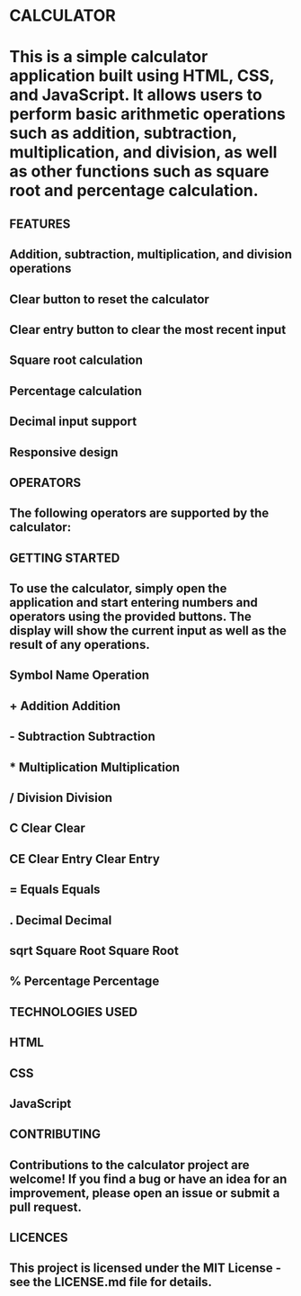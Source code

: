 # CALCULATOR
# This is a simple calculator application built using HTML, CSS, and JavaScript. It allows users to perform basic arithmetic operations such as addition, subtraction, multiplication, and division, as well as other functions such as square root and percentage calculation.

## FEATURES
## Addition, subtraction, multiplication, and division operations
## Clear button to reset the calculator
## Clear entry button to clear the most recent input
## Square root calculation
## Percentage calculation
## Decimal input support
## Responsive design

## OPERATORS
## The following operators are supported by the calculator:

## GETTING STARTED
## To use the calculator, simply open the application and start entering numbers and operators using the provided buttons. The display will show the current input as well as the result of any operations.

## Symbol	Name	Operation
## +	Addition	Addition
## -	Subtraction	Subtraction
## *	Multiplication	Multiplication
## /	Division	Division
## C	Clear	Clear
## CE	Clear Entry	Clear Entry
## =	Equals	Equals
## .	Decimal	Decimal
## sqrt	Square Root	Square Root
## %	Percentage	Percentage

## TECHNOLOGIES USED
## HTML
## CSS
## JavaScript

## CONTRIBUTING
## Contributions to the calculator project are welcome! If you find a bug or have an idea for an improvement, please open an issue or submit a pull request.

## LICENCES
## This project is licensed under the MIT License - see the LICENSE.md file for details.







